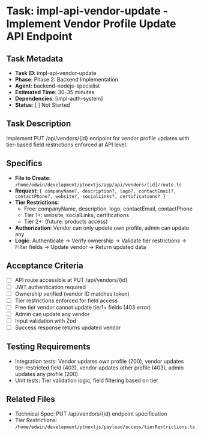 # Task: impl-api-vendor-update - Implement Vendor Profile Update API Endpoint

## Task Metadata
- **Task ID**: impl-api-vendor-update
- **Phase**: Phase 2: Backend Implementation
- **Agent**: backend-nodejs-specialist
- **Estimated Time**: 30-35 minutes
- **Dependencies**: [impl-auth-system]
- **Status**: [ ] Not Started

## Task Description
Implement PUT /api/vendors/{id} endpoint for vendor profile updates with tier-based field restrictions enforced at API level.

## Specifics
- **File to Create**: `/home/edwin/development/ptnextjs/app/api/vendors/[id]/route.ts`
- **Request**: `{ companyName?, description?, logo?, contactEmail?, contactPhone?, website?, socialLinks?, certifications? }`
- **Tier Restrictions**:
  - Free: companyName, description, logo, contactEmail, contactPhone
  - Tier 1+: website, socialLinks, certifications
  - Tier 2+: (future: products access)
- **Authorization**: Vendor can only update own profile, admin can update any
- **Logic**: Authenticate → Verify ownership → Validate tier restrictions → Filter fields → Update vendor → Return updated data

## Acceptance Criteria
- [ ] API route accessible at PUT /api/vendors/{id}
- [ ] JWT authentication required
- [ ] Ownership verified (vendor ID matches token)
- [ ] Tier restrictions enforced for field access
- [ ] Free tier vendor cannot update tier1+ fields (403 error)
- [ ] Admin can update any vendor
- [ ] Input validation with Zod
- [ ] Success response returns updated vendor

## Testing Requirements
- Integration tests: Vendor updates own profile (200), vendor updates tier-restricted field (403), vendor updates other profile (403), admin updates any profile (200)
- Unit tests: Tier validation logic, field filtering based on tier

## Related Files
- Technical Spec: PUT /api/vendors/{id} endpoint specification
- Tier Restrictions: `/home/edwin/development/ptnextjs/payload/access/tierRestrictions.ts`
